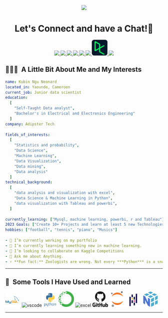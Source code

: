 <p align="center">
  <img src="https://capsule-render.vercel.app/api?text=Hey Everyone!🕹️&animation=fadeIn&type=waving&color=gradient&height=100"/>
</p>


<h1 align="center">
  Let's Connect and have a Chat!💬
</h1>

<p align="center">
 <a href="https://www.twitter.com/NeonardNgu/">
  <img height="50" src="https://cdn2.iconfinder.com/data/icons/social-media-applications/64/social_media_applications_6-twitter-128.png"/>
</a>
<a href="www.linkedin.com/in/kubin-neonard-5b0117199">
  <img height="50" src="https://cdn2.iconfinder.com/data/icons/social-media-applications/64/social_media_applications_14-linkedin-128.png"/>
</a>
  <a href="https://www.kaggle.com/kubinneonard">
  <img height="50" src="https://cdn4.iconfinder.com/data/icons/logos-and-brands/512/189_Kaggle_logo_logos-128.png"/>
</a>
 </a>
  <a href="https://stackoverflow.com/users/12858319/kubin-neonard">
  <img height="50" src="https://cdn2.iconfinder.com/data/icons/social-icons-33/128/Stack_Overflow-128.png"/>
</a> 
 </a>
   <a href="https://www.coursera.org/user/51a5ebecf4f9f1cd1590041c9b1be7da">
  <img height="50" src="https://cdn4.iconfinder.com/data/icons/logos-brands-5/24/coursera-128.png"/>
</a> 
 </a>
<a href="https://www.analyticsvidhya.com/user/kubin70">
  <img height="50" src="https://av-public-assets.s3.ap-south-1.amazonaws.com/logos/av-logo-svg.svg"/>
</a> 

<a href="https://app.datacamp.com/profile/nguneonard">
  <img height="50" src="https://raw.githubusercontent.com/nguneonard/nguneonard/main/download.png"/>
</a> 


 <a href="https://www.facebook.com/kubinneonard.ngu/">
  <img height="50" src="https://cdn2.iconfinder.com/data/icons/social-media-2189/48/4-Facebook-128.png"/>
</a>
</p>

<h2> 👨🏻‍💻 &nbsp;A Little Bit About Me and My Interests</h2>

```yaml
name: Kubin Ngu Neonard
located_in: Yaounde, Cameroon
current_job: Junior data scientist
education:
  [
    "Self-Taught Data analyst",
    "Bachelor's in Electrical and Electronics Engineering"
  ]
company: Adipster Tech

fields_of_interests:
  [
    "Statistics and probability",
    "Data Science",
    "Machine Learning",
    "Data Visualization",
    "Data mining",
    "Data analysis"
  ]
technical_background:
  [
    "data analysis and visualization with excel",
    "Data Science & Machine Learning in Python",
    "data visualization with Tableau and powerbi",
  ]
  
currently_learning: ["Mysql, machine learning, powerbi, r and Tableau"]
2023 Goals: ["Create 10+ Projects and learn at least 5 new Technologies."]
hobbies: ["football", "tennis", "piano", "Musics"]

- 🔭 I’m currently working on my portfolio
- 🌱 I’m currently learning something new in machine learning.
- 👯 I’m looking to collaborate on Kaggle Competitions
- 💬 Ask me about Anything.
- ⚡ **Fun fact:** Zoologists are wrong. Not every ***Python*** is a snake.
```



---
<h2> 🚀 &nbsp;Some Tools I Have Used and Learned</h2>
<p align="left">
 <img src="https://github.com/devicons/devicon/blob/master/icons/mysql/mysql-original-wordmark.svg" title="MySQL"  alt="MySQL" width="45" height="45"/>&nbsp;
<img src="https://cdn.jsdelivr.net/gh/devicons/devicon/icons/vscode/vscode-original.svg" alt="vscode" width="45" height="45"/>
<img src="https://raw.githubusercontent.com/devicons/devicon/master/icons/python/python-original-wordmark.svg" alt="python" width="45" height="45" />
<img src="https://github.com/devicons/devicon/blob/master/icons/anaconda/anaconda-original.svg" alt="anaconda" width="50" height="50" />
<img src="https://cdn3.iconfinder.com/data/icons/logos-brands-3/24/logo_brand_brands_logos_excel-128.png" alt="excel" width="50" height="50" />
<img src="https://github.com/devicons/devicon/blob/master/icons/github/github-original-wordmark.svg" alt="github" width="50" height="50" />
<img src="https://github.com/devicons/devicon/blob/master/icons/jupyter/jupyter-original.svg" alt="jupyter" width="50" height="50" />
<img src="https://raw.githubusercontent.com/devicons/devicon/1119b9f84c0290e0f0b38982099a2bd027a48bf1/icons/pandas/pandas-original.svg" title="Pandas"  alt="Pandas" width="45" height="45"/>&nbsp;
<img src="https://github.com/devicons/devicon/blob/master/icons/numpy/numpy-original.svg" alt="numpy" width="50" height="50" />

</p>

---
